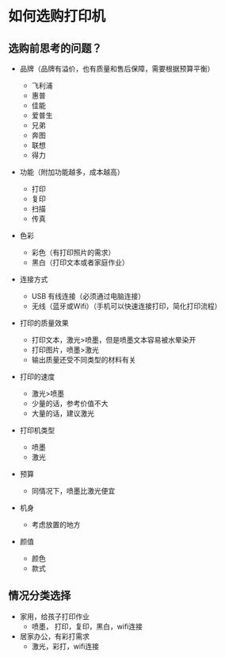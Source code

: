 # 如何选购打印机

## 选购前思考的问题？
- 品牌（品牌有溢价，也有质量和售后保障，需要根据预算平衡）
    - 飞利浦
    - 惠普
    - 佳能
    - 爱普生
    - 兄弟
    - 奔图
    - 联想
    - 得力

- 功能（附加功能越多，成本越高）
    - 打印
    - 复印
    - 扫描
    - 传真
- 色彩
    - 彩色（有打印照片的需求）
    - 黑白（打印文本或者家庭作业）
- 连接方式
    - USB 有线连接（必须通过电脑连接）
    - 无线（蓝牙或Wifi）（手机可以快速连接打印，简化打印流程）
- 打印的质量效果
    - 打印文本，激光>喷墨，但是喷墨文本容易被水晕染开
    - 打印图片，喷墨>激光
    - 输出质量还受不同类型的材料有关
- 打印的速度
    - 激光>喷墨
    - 少量的话，参考价值不大
    - 大量的话，建议激光
- 打印机类型
    - 喷墨
    - 激光
- 预算
    - 同情况下，喷墨比激光便宜
- 机身
    - 考虑放置的地方
- 颜值
    - 颜色
    - 款式

## 情况分类选择
- 家用，给孩子打印作业
    - 喷墨， 打印，复印，黑白，wifi连接
- 居家办公，有彩打需求
    - 激光，彩打，wifi连接